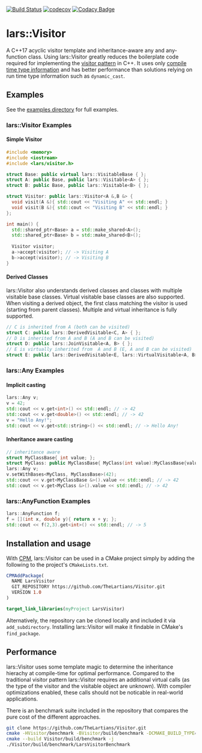 [![Build Status](https://travis-ci.com/TheLartians/Visitor.svg?branch=master)](https://travis-ci.com/TheLartians/Visitor)
[![codecov](https://codecov.io/gh/TheLartians/Visitor/branch/master/graph/badge.svg)](https://codecov.io/gh/TheLartians/Visitor)
[![Codacy Badge](https://api.codacy.com/project/badge/Grade/eb1f529643bd4e09a92c9dfc5b5920c4)](https://www.codacy.com/app/TheLartians/Visitor?utm_source=github.com&amp;utm_medium=referral&amp;utm_content=TheLartians/Visitor&amp;utm_campaign=Badge_Grade)

# lars::Visitor

A C++17 acyclic visitor template and inheritance-aware any and any-function class. Using lars::Visitor greatly reduces the boilerplate code required for implementing the [visitor pattern](https://en.wikipedia.org/wiki/Visitor_pattern) in C++. It uses only [compile time type information](https://github.com/Manu343726/ctti) and has better performance than solutions relying on run time type information such as `dynamic_cast`.

## Examples

See the [examples directory](https://github.com/TheLartians/Visitor/tree/master/examples) for full examples.

### lars::Visitor Examples

#### Simple Visitor

```cpp
#include <memory>
#include <iostream>
#include <lars/visitor.h>

struct Base: public virtual lars::VisitableBase { };
struct A: public Base, public lars::Visitable<A> { };
struct B: public Base, public lars::Visitable<B> { };

struct Visitor: public lars::Visitor<A &,B &> {
  void visit(A &){ std::cout << "Visiting A" << std::endl; }
  void visit(B &){ std::cout << "Visiting B" << std::endl; }
};

int main() {
  std::shared_ptr<Base> a = std::make_shared<A>();
  std::shared_ptr<Base> b = std::make_shared<B>();
  
  Visitor visitor;
  a->accept(visitor); // -> Visiting A
  b->accept(visitor); // -> Visiting B
}
```

#### Derived Classes

lars::Visitor also understands derived classes and classes with multiple visitable base classes. Virtual visitable base classes are also supported. When visiting a derived object, the first class matching the visitor is used (starting from parent classes). Multiple and virtual inheritance is fully supported.

```cpp
// C is inherited from A (both can be visited)
struct C: public lars::DerivedVisitable<C, A> { };
// D is inherited from A and B (A and B can be visited)
struct D: public lars::JoinVisitable<A, B> { };
// E is virtually inherited from  A and B (E, A and B can be visited)
struct E: public lars::DerivedVisitable<E, lars::VirtualVisitable<A, B>> { };
```

### lars::Any Examples

#### Implicit casting

```cpp
lars::Any v;
v = 42;
std::cout << v.get<int>() << std::endl; // -> 42
std::cout << v.get<double>() << std::endl; // -> 42
v = "Hello Any!";
std::cout << v.get<std::string>() << std::endl; // -> Hello Any!
```

#### Inheritance aware casting

```cpp
// inheritance aware
struct MyClassBase{ int value; };
struct MyClass: public MyClassBase{ MyClass(int value):MyClassBase{value}{ } };
lars::Any v;
v.setWithBases<MyClass, MyClassBase>(42);
std::cout << v.get<MyClassBase &>().value << std::endl; // -> 42
std::cout << v.get<MyClass &>().value << std::endl; // -> 42
```

### lars::AnyFunction Examples

```cpp
lars::AnyFunction f;
f = [](int x, double y){ return x + y; };
std::cout << f(2,3).get<int>() << std::endl; // -> 5
```

## Installation and usage

With [CPM](https://github.com/TheLartians/CPM), lars::Visitor can be used in a CMake project simply by adding the following to the project's `CMakeLists.txt`.

```cmake
CPMAddPackage(
  NAME LarsVisitor
  GIT_REPOSITORY https://github.com/TheLartians/Visitor.git
  VERSION 1.0
)

target_link_libraries(myProject LarsVisitor)
```

Alternatively, the repository can be cloned locally and included it via `add_subdirectory`. Installing lars::Visitor will make it findable in CMake's `find_package`.

## Performance

lars::Visitor uses some template magic to determine the inheritance hierachy at compile-time for optimal performance. Compared to the traditional visitor pattern lars::Visitor requires an additional virtual calls (as the type of the visitor and the visitable object are unknown). With compiler optimizations enabled, these calls should not be noticable in real-world applications.

There is an benchmark suite included in the repository that compares the pure cost of the different approaches.

```bash
git clone https://github.com/TheLartians/Visitor.git
cmake -HVisitor/benchmark -BVisitor/build/benchmark -DCMAKE_BUILD_TYPE=Release
cmake --build Visitor/build/benchmark -j
./Visitor/build/benchmark/LarsVisitorBenchmark
```
